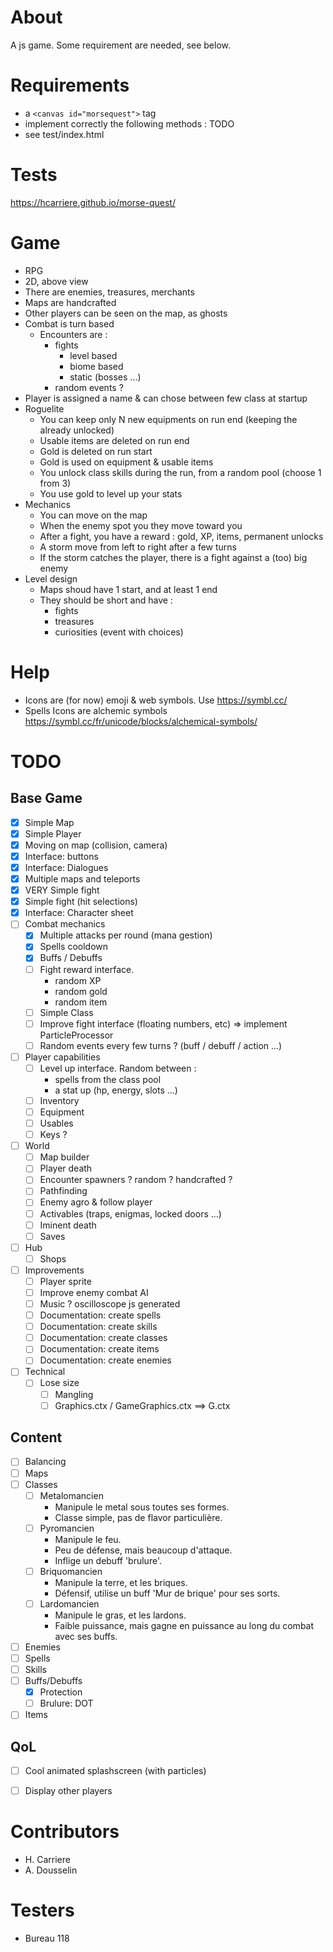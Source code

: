 # About
A js game. Some requirement are needed, see below.

# Requirements

- a `<canvas id="morsequest">` tag
- implement correctly the following methods : 
TODO
- see test/index.html

# Tests

https://hcarriere.github.io/morse-quest/

# Game

- RPG
- 2D, above view
- There are enemies, treasures, merchants
- Maps are handcrafted
- Other players can be seen on the map, as ghosts
- Combat is turn based
    - Encounters are :
        - fights
            - level based
            - biome based
            - static (bosses ...)
        - random events ?
- Player is assigned a name & can chose between few class at startup
- Roguelite
    - You can keep only N new equipments on run end (keeping the already unlocked)
    - Usable items are deleted on run end
    - Gold is deleted on run start
    - Gold is used on equipment & usable items
    - You unlock class skills during the run, from a random pool (choose 1 from 3)
    - You use gold to level up your stats
- Mechanics
    - You can move on the map
    - When the enemy spot you they move toward you
    - After a fight, you have a reward : gold, XP, items, permanent unlocks
    - A storm move from left to right after a few turns
    - If the storm catches the player, there is a fight against a (too) big enemy
- Level design
    - Maps shoud have 1 start, and at least 1 end
    - They should be short and have :
        - fights
        - treasures
        - curiosities (event with choices)



# Help
- Icons are (for now) emoji & web symbols. Use https://symbl.cc/
- Spells Icons are alchemic symbols https://symbl.cc/fr/unicode/blocks/alchemical-symbols/ 


# TODO
## Base Game
- [x] Simple Map
- [x] Simple Player
- [x] Moving on map (collision, camera)
- [x] Interface: buttons
- [x] Interface: Dialogues
- [x] Multiple maps and teleports
- [x] VERY Simple fight
- [x] Simple fight (hit selections)
- [x] Interface: Character sheet
- [ ] Combat mechanics
    - [x] Multiple attacks per round (mana gestion)
    - [x] Spells cooldown
    - [x] Buffs / Debuffs
    - [ ] Fight reward interface.
        - random XP
        - random gold
        - random item
    - [ ] Simple Class
    - [ ] Improve fight interface (floating numbers, etc) => implement ParticleProcessor 
    - [ ] Random events every few turns ? (buff / debuff / action ...)
- [ ] Player capabilities
    - [ ] Level up interface.
        Random between : 
        - spells from the class pool
        - a stat up (hp, energy, slots ...)
    - [ ] Inventory
    - [ ] Equipment
    - [ ] Usables
    - [ ] Keys ?
- [ ] World
    - [ ] Map builder
    - [ ] Player death
    - [ ] Encounter spawners ? random ? handcrafted ?
    - [ ] Pathfinding
    - [ ] Enemy agro & follow player
    - [ ] Activables (traps, enigmas, locked doors ...)
    - [ ] Iminent death
    - [ ] Saves
- [ ] Hub
    - [ ] Shops
- [ ] Improvements
    - [ ] Player sprite
    - [ ] Improve enemy combat AI
    - [ ] Music ? oscilloscope js generated
    - [ ] Documentation: create spells
    - [ ] Documentation: create skills
    - [ ] Documentation: create classes
    - [ ] Documentation: create items
    - [ ] Documentation: create enemies
- [ ] Technical
    - [ ] Lose size
        - [ ] Mangling
        - [ ] Graphics.ctx / GameGraphics.ctx ==> G.ctx

## Content
- [ ] Balancing
- [ ] Maps
- [ ] Classes
    - [ ] Metalomancien
        - Manipule le metal sous toutes ses formes.
        - Classe simple, pas de flavor particulière.
    - [ ] Pyromancien
        - Manipule le feu.
        - Peu de défense, mais beaucoup d'attaque.
        - Inflige un debuff 'brulure'.
    - [ ] Briquomancien
        - Manipule la terre, et les briques.
        - Défensif, utilise un buff 'Mur de brique' pour ses sorts.
    - [ ] Lardomancien
        - Manipule le gras, et les lardons.
        - Faible puissance, mais gagne en puissance au long du combat avec ses buffs.
- [ ] Enemies
- [ ] Spells
- [ ] Skills
- [ ] Buffs/Debuffs
    - [x] Protection
    - [ ] Brulure: DOT
- [ ] Items

## QoL
- [ ] Cool animated splashscreen (with particles)
- [ ] Display other players



# Contributors

- H. Carriere
- A. Dousselin

# Testers

- Bureau 118